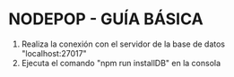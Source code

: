 # NODEPOP - GUÍA BÁSICA

1. Realiza la conexión con el servidor de la base de datos "localhost:27017"
2. Ejecuta el comando "npm run installDB" en la consola
